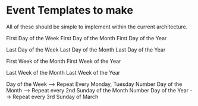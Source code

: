 # Event Templates to make
All of these should be simple to implement within the current architecture.

First Day of the Week
First Day of the Month
First Day of the Year

Last Day of the Week
Last Day of the Month
Last Day of the Year

First Week of the Month
First Week of the Year

Last Week of the Month
Last Week of the Year

Day of the Week --> Repeat Every Monday, Tuesday
Number Day of the Month --> Repeat every 2nd Sunday of the Month
Number Day of the Year --> Repeat every 3rd Sunday of March
